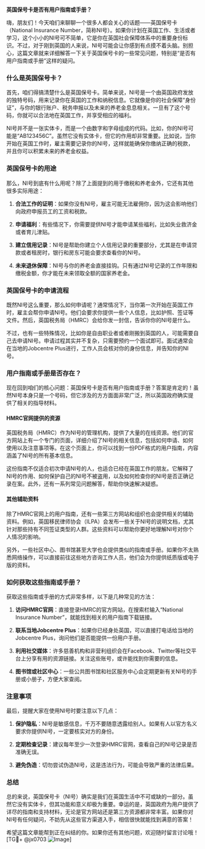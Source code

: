 **英国保号卡是否有用户指南或手册？**

嗨，朋友们！今天咱们来聊聊一个很多人都会关心的话题——英国保号卡（National Insurance Number，简称NI号）。如果你计划在英国工作、生活或者学习，这个小小的NI号可不简单，它是你在英国社会保障体系中的重要身份标识。不过，对于刚到英国的人来说，NI号可能会让你感到有点摸不着头脑。别担心，这篇文章就来详细解答一下关于英国保号卡的一些常见问题，特别是“是否有用户指南或手册”这样的疑问。

### 什么是英国保号卡？

首先，咱们得搞清楚什么是英国保号卡。简单来说，NI号是一个由英国政府发放的独特号码，用来记录你在英国的工作和纳税信息。它就像是你的社会保障“身份证”，与你的银行账户、税务申报以及未来的养老金息息相关。一旦有了这个号码，你就可以合法地在英国工作，并享受相应的福利。

NI号并不是一张实体卡，而是一个由数字和字母组成的代码。比如，你的NI号可能是“AB123456C”。虽然它没有实体卡，但它的作用却非常重要。比如说，当你开始在英国工作时，雇主需要记录你的NI号，这样就能确保你缴纳正确的税款，并且你可以积累未来的养老金权益。

### 英国保号卡的用途

那么，NI号到底有什么用呢？除了上面提到的用于缴税和养老金外，它还有其他很多实际用途：

1. **合法工作的证明**：如果你没有NI号，雇主可能无法雇佣你，因为这会影响他们向政府申报员工的工资和税款。
   
2. **申请福利**：有些情况下，你需要提供NI号才能申请某些福利，比如失业救济金或者育儿津贴。

3. **建立信用记录**：NI号是帮助你建立个人信用记录的重要部分，尤其是在申请贷款或者租房时，银行和房东可能会要求查看你的NI号。

4. **未来退休保障**：NI号与你的养老金直接挂钩。只有通过NI号记录的工作年限和缴税金额，你才能在未来领取全额的国家养老金。

### 英国保号卡的申请流程

既然NI号这么重要，那么如何申请呢？通常情况下，当你第一次开始在英国工作时，雇主会帮你申请NI号。他们会要求你提供一些个人信息，比如护照、签证等文件。然后，英国税务局（HMRC）会给你发一封信，告诉你你的NI号是什么。

不过，也有一些特殊情况，比如你是自由职业者或者刚搬到英国的人，可能需要自己去申请NI号。申请过程其实并不复杂，只需要预约一个面试即可。面试通常会在当地的Jobcentre Plus进行，工作人员会核对你的身份信息，并告知你的NI号。

### 用户指南或手册是否存在？

现在回到咱们的核心问题：英国保号卡是否有用户指南或手册？答案是肯定的！虽然NI号本身只是一个号码，但它涉及的方方面面非常广泛，所以英国政府确实提供了相关的指导材料。

#### HMRC官网提供的资源

英国税务局（HMRC）作为NI号的管理机构，提供了大量的在线资源。他们的官方网站上有一个专门的页面，详细介绍了NI号的相关信息，包括如何申请、如何使用以及注意事项等。在这个页面上，你可以找到一份PDF格式的用户指南，内容涵盖了NI号的所有基本信息。

这份指南不仅适合初次申请NI号的人，也适合已经在英国工作的朋友。它解释了NI号的作用、如何保护自己的NI号不被盗用，以及如何检查你的NI号是否正确记录在案。此外，还有一系列常见问题解答，帮助你快速解决疑惑。

#### 其他辅助资料

除了HMRC官网上的用户指南，还有一些第三方网站和组织也会提供相关的辅助资料。例如，英国移民律师协会（ILPA）会发布一些关于NI号的说明文档，尤其针对那些持有不同签证类型的人群。这些资料可以帮助你更好地理解NI号对你个人情况的影响。

另外，一些社区中心、图书馆甚至大学也会提供类似的指南或手册。如果你不太熟悉网络操作，可以直接前往这些地方咨询工作人员，他们会为你提供纸质版或电子版的资料。

### 如何获取这些指南或手册？

获取这些指南或手册的方式非常多样，以下是几种常见的方法：

1. **访问HMRC官网**：直接登录HMRC的官方网站，在搜索栏输入“National Insurance Number”，就能找到相关的用户指南下载链接。

2. **联系当地Jobcentre Plus**：如果你已经身处英国，可以直接打电话给当地的Jobcentre Plus，询问他们是否能提供一份用户手册。

3. **利用社交媒体**：许多慈善机构和非营利组织会在Facebook、Twitter等社交平台上分享有用的资源链接。关注这些账号，或许能找到你需要的信息。

4. **图书馆或社区中心**：一些公共图书馆和社区服务中心会定期更新有关NI号的手册或小册子，方便大家查阅。

### 注意事项

最后，提醒大家在使用NI号时要注意以下几点：

1. **保护隐私**：NI号是敏感信息，千万不要随意透露给别人。如果有人以官方名义要求你提供NI号，一定要核实对方的身份。

2. **定期检查记录**：建议每年至少一次登录HMRC官网，查看自己的NI号记录是否准确无误。

3. **避免伪造**：切勿尝试伪造NI号，这是违法行为，可能会导致严重的法律后果。

### 总结

总的来说，英国保号卡（NI号）确实是我们在英国生活中不可或缺的一部分。虽然它没有实体卡，但其功能和意义却极为重要。幸运的是，英国政府为用户提供了详尽的指南和支持材料，无论是官方网站还是第三方资源都非常丰富。如果你对NI号有任何疑问，不妨先从这些官方渠道入手，相信很快就能找到满意的答案！

希望这篇文章能帮到正在纠结的你。如果你还有其他问题，欢迎随时留言讨论哦！[TG💪+ @jx0703 ![Image](https://github.com/user-attachments/assets/dbca1d08-cadb-493c-b0ec-ad6f7a83f270)]